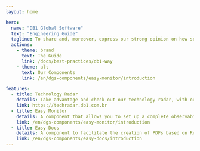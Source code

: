 ```yaml
---
layout: home

hero:
  name: "DB1 Global Software"
  text: "Engineering Guide"
  tagline: To share and, moreover, express our strong opinion on how software should be made
  actions:
    - theme: brand
      text: The Guide
      link: /docs/best-practices/db1-way
    - theme: alt
      text: Our Components
      link: /en/dgs-components/easy-monitor/introduction

features:
  - title: Technology Radar
    details: Take advantage and check out our technology radar, with our opinions on languages, frameworks, and tools
    link: https://techradar.db1.com.br
  - title: Easy Monitor
    details: A component that allows you to set up a complete observability stack with just a few commands
    link: /en/dgs-components/easy-monitor/introduction
  - title: Easy Docs
    details: A component to facilitate the creation of PDFs based on React templates.
    link: /en/dgs-components/easy-docs/introduction
---
```

